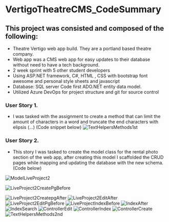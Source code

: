 # VertigoTheatreCMS_CodeSummary

## This project was consisted and composed of the following:

- Theatre Vertigo web app build. They are a portland based theatre company.
- Web app was a CMS web app for easy updates to their database without need to have a tech background.  
- 2 week sprint with 5 other student developers
- Using ASP.NET framework, C#, HTML , CSS with bootstrap font awesome and personal style sheets and javascript
- Database: SQL server Code first ADO.NET entity data model.
- Utilized Azure DevOps for project structure and git for source control

### User Story 1. 
- I was tasked with the assignment to create a method that can limit the amount of characters in a word and truncate the end characters with elipsis (...) (Code snippet below)
![TextHelpersMethods1st](https://user-images.githubusercontent.com/92835555/169886887-2c73c2c6-8abd-41db-824d-4930dc5b3f46.png)
### User Story 2. 
- This story I was tasked to create the model class for the rental photo section of the web app, after creating this model I scaffolded the CRUD pages while mapping and updating the database with the new schema. (Code below)

![ModelLiveProject2](https://user-images.githubusercontent.com/92835555/169889776-ccb315d2-5ebf-45b3-b4ac-8a2837c11905.PNG)

![LiveProject2CreatePgBefore](https://user-images.githubusercontent.com/92835555/169738489-65040c0f-697a-4963-9087-a136ed5e3191.PNG)

![LiveProject2CreatepgAfter](https://user-images.githubusercontent.com/92835555/169738498-372ce1d9-0e77-4465-99da-fd2ecc284636.PNG)
![LiveProject2EditAfter](https://user-images.githubusercontent.com/92835555/169738507-6b0e71ee-4f40-4680-b0e1-6c0b44e4e901.PNG)
![LiveProject2EditPgBefore](https://user-images.githubusercontent.com/92835555/169738513-f0ac2dc4-5fb2-406e-a908-76d55382d38c.PNG)
![LiveProjectIndexBefore](https://user-images.githubusercontent.com/92835555/169738524-19cdc478-6e8a-4f5c-a6d1-55efb7a4ace6.PNG)
![IndexAfter](https://user-images.githubusercontent.com/92835555/169740203-a1481ec7-3940-43bf-b1b1-d2ca82827860.PNG)
![IndexSearch](https://user-images.githubusercontent.com/92835555/169740210-3f8471ee-45ab-4528-ac97-d0e45e9d1500.PNG)
![ControllerEdit](https://user-images.githubusercontent.com/92835555/169740525-f368d553-6132-4bef-89c9-62e7c9f14e3a.PNG)
![ControllerIndex](https://user-images.githubusercontent.com/92835555/169740532-33a27e75-2064-4d34-9275-0e8f219449d4.PNG)
![ControllerCreate](https://user-images.githubusercontent.com/92835555/169740541-c0b89b9c-cb83-4641-85c2-44c5ee4eb435.PNG)
![TextHelpersMethods2nd](https://user-images.githubusercontent.com/92835555/169887092-5667f8d9-8b6b-46cf-8c32-a17a594b1a2a.png)
